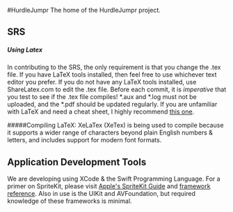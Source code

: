 #HurdleJumpr
The home of the HurdleJumpr project.

## SRS

##### Using Latex

In contributing to the SRS, the only requirement is that you change the .tex file. If you have LaTeX tools installed, then feel free to use whichever text editor you prefer. If you do not have any LaTeX tools installed, use ShareLatex.com to edit the .tex file. Before each commit, it is _imperative_ that you test to see if the .tex file compiles! \*.aux and \*.log  must not be uploaded, and the \*.pdf should be updated regularly. If you are unfamiliar with LaTeX and need a cheat sheet, I highly recommend [this one](http://www.stdout.org/~winston/latex/latexsheet-a4.pdf).

#####Compiling LaTeX:
XeLaTex (XeTex) is being used to compile because it supports a wider range of characters beyond plain English numbers & letters, and includes support for modern font formats.

## Application Development Tools

We are developing using XCode & the Swift Programming Language.
For a primer on SpriteKit, please visit [Apple's SpriteKit Guide](https://developer.apple.com/library/ios/documentation/GraphicsAnimation/Conceptual/SpriteKit_PG/Introduction/Introduction.html) and [framework reference](https://developer.apple.com/library/IOs/documentation/SpriteKit/Reference/SpriteKitFramework_Ref/index.html). 
Also in use is the UIKit and AVFoundation, but required knowledge of these frameworks is minimal. 
